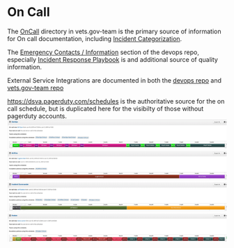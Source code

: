 # On Call
The [OnCall](https://github.com/department-of-veterans-affairs/vets.gov-team/tree/master/Practice%20Areas/Engineering/OnCall#on-call-rotation-standard-operating-procedure) directory in vets.gov-team is the primary source of information for On call documentation, including [Incident Categorization](https://github.com/department-of-veterans-affairs/vets.gov-team/blob/master/Practice%20Areas/Engineering/OnCall/Incident%20Categorization.md).

The [Emergency Contacts / Information](https://github.com/department-of-veterans-affairs/devops#emergency-contacts--information) section of the devops repo, especially [Incident Response Playbook](https://github.com/department-of-veterans-affairs/devops#incident-response-playbook) is and additional source of quality information. 

External Service Integrations are documented in both the [devops repo](https://github.com/department-of-veterans-affairs/devops/tree/master/docs/External%20Service%20Integrations) and [vets.gov-team repo](https://github.com/department-of-veterans-affairs/vets.gov-team/blob/master/Practice%20Areas/Engineering/OnCall/Services.md)

https://dsva.pagerduty.com/schedules is the authoritative source for the on call schedule, but is duplicated here for the visibilty of those without pagerduty accounts. ![june2019 pagerduty schedule](./june2019oncallSchedule.png) 